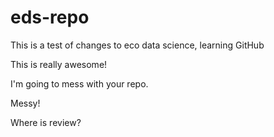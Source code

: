 # eds-repo
This is a test of changes to eco data science, learning GitHub

This is really awesome!

I'm going to mess with your repo.

Messy!

Where is review?